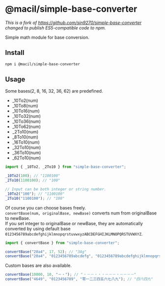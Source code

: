 # @macil/simple-base-converter

_This is a fork of https://github.com/sin9270/simple-base-converter changed to publish ES5-compatible code to npm._

Simple math module for base conversion.

## Install

```bash
npm i @macil/simple-base-converter
```

## Usage
Some bases(2, 8, 16, 32, 36, 62) are predefined.

- _10To2(num)
- _10To8(num)
- _10To16(num)
- _10To32(num)
- _10To36(num)
- _10To62(num)
- _2To10(num)
- _8To10(num)
- _16To10(num)
- _32To10(num)
- _36To10(num)
- _62To10(num)

```Javascript
import { _10To2, _2To10 } from "simple-base-converter";

_10To2(100); // "1100100"
_2To10(1100100); // "100"

// Input can be both integer or string number.
_10To2("100"); // "1100100"
_2To10("1100100"); // "100"
```

Of course you can choose bases freely.  
`convertBase(num, originalBase, newBase)` converts num from originalBase to newBase.  
If you set integer to originalBase or newBase, they are automatically converted by using default base `0123456789abcdefghijklmnopqrstuvwxyzABCDEFGHIJKLMNOPQRSTUVWXYZ`.

```Javascript
import { convertBase } from "simple-base-converter";

convertBase("20a4", 17, 52); // "3Ag"
convertBase("20a4", "0123456789abcdefg", "0123456789abcdefghijklmnopqrstuvwxyzABCDEFGHIJKLMNOP"); // "3Ag"
```

Custom bases are also available.

```Javascript
convertBase(10000, 10, "－・"); // "・－－・・・－－－・－－－－"
convertBase("4649", "0123456789", "零一二三四五六七八九"); // "四六四九"
```
